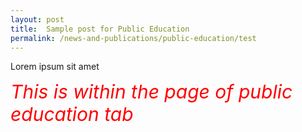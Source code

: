 ```yaml
---
layout: post
title:  Sample post for Public Education
permalink: /news-and-publications/public-education/test
---
```

Lorem ipsum sit amet

<style>
  
  .TEST{
  
  color:Red;
  Font-size:30px;
  Font-style:italic;
  align:center;
  
  }
  
  </style>


<div><span class="TEST"> This is within the page of public education tab </span> </div>


